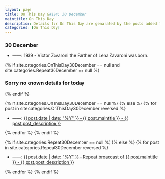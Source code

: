 ```yaml
---
layout: page
title: On This Day &#124; 30 December
maintitle: On This Day
description: Details for On This Day are genarated by the posts added to the website so the content is subject to changes/updates over time.
categories: [On This Day]
---
```


<h3>30 December</h3>

<ul>
<li> ——: 1939 - Victor Zavaroni the Farther of Lena Zavaroni was born. </li>
</ul>

{% if site.categories.OnThisDay30December == null and site.categories.Repeat30December == null %}
  <h3>Sorry no known details for today</h3>
{% endif %}

{% if site.categories.OnThisDay30December == null %}
{% else %}
{% for post in site.categories.OnThisDay30December reversed %}
<ul>
<li> ——: <a href="{{ post.url }}">{{ post.date | date: "%Y" }} - {{ post.maintitle }} - {{ post.post_description }}</a></li>
</ul>
{% endfor %}
{% endif %}

{% if site.categories.Repeat30December == null %}
{% else %}
{% for post in site.categories.Repeat30December reversed %}
<ul>
<li> ——: <a href="{{ post.url }}">{{ post.date | date: "%Y" }} - Repeat broadcast of {{ post.maintitle }} - {{ post.post_description }}</a></li>
</ul>
{% endfor %}
{% endif %}

